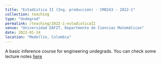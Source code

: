 ```yaml
---
title: "Estadística II (Ing. producción) - CM0243 - 2022-1"
collection: teaching
type: "Undegrad"
permalink: /teaching/2022-1-estadisticaII
venue: "Universidad EAFIT, Departmento de Ciencias Matemáticas"
date: 2022-01-24
location: "Medellín, Colombia"
---
```


A basic inference course for engineering undegrads. You can check some lecture notes [here](https://acallesalda.github.io/files/stats2_notes.pdf)